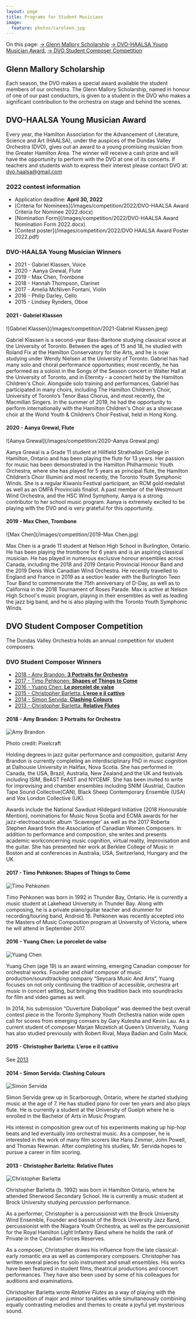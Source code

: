 ```yaml
---
layout: page
title: Programs for Student Musicians
image:
  feature: photos/caroleen.jpg
---
```


On this page:
 [→ Glenn Mallory Scholarship](#glenn-mallory-scholarship)
 [→ DVO-HAALSA Young Musician Award](#dvo-haalsa-young-musician-award),
 [→ DVO Student Composer Competition](#dvo-student-composer-competition)

## Glenn Mallory Scholarship

Each season, the DVO makes a special award available the student members of our orchestra. The Glenn Mallory Scholarship, named in honour of one of our past conductors, is given to a student in the DVO who makes a significant contribution to the orchestra on stage and behind the scenes.

## DVO-HAALSA Young Musician Award

Every year, the Hamilton Association for the Advancement of Literature, Science and Art (HAALSA), under the auspices of the Dundas Valley Orchestra (DVO), gives out an award to a young promising musician from the Greater Hamilton Area. The winner will receive a cash prize and will have the opportunity to perform with the DVO at one of its concerts. If teachers and students wish to express their interest please contact DVO at: [dvo.haalsa@gmail.com](mailto:dvo.haalsa@gmail.com)

### 2022 contest information

* Application deadline: **April 30, 2022**
* [Criteria for Nominees](/images/competition/2022/DVO-HAALSA Award Criteria for Nominee 2022.docx)
* [Nomination Form](/images/competition/2022/DVO-HAALSA Award Nomination Form 2022.docx)
* [Contest poster](/images/competition/2022/DVO HAALSA Award Poster 2022.pdf)

### DVO-HAALSA Young Musician Winners

* 2021 - Gabriel Klassen, Voice
* 2020 - Aanya Grewal, Flute
* 2019 - Max Chen, Trombone
* 2018 - Hannah Thompson, Clarinet
* 2017 - Amelia McNiven Fontani, Violin
* 2016 - Philip Darley, Cello
* 2015 - Lindsey Rynders, Oboe

#### 2021 - Gabriel Klassen

![Gabriel Klassen](/images/competition/2021-Gabriel Klassen.jpeg)

Gabriel Klassen is a second-year Bass-Baritone studying classical voice at the University of Toronto. Between the ages of 15 and 18, he studied with Roland Fix at the Hamilton Conservatory for the Arts, and he is now studying under Wendy Nielsen at the University of Toronto. Gabriel has had many solo and choral performance opportunities; most recently, he has performed as a soloist in the Songs of the Season concert in Walter Hall at the University of Toronto, and in Eternity - a concert held by the Hamilton Children's Choir. Alongside solo training and performances, Gabriel has participated in many choirs, including The Hamilton Children’s Choir, University of Toronto’s Tenor Bass Chorus, and most recently, the Macmillan Singers. In the summer of 2019, he had the opportunity to perform internationally with the Hamilton Children's Choir as a showcase choir at the World Youth & Children’s Choir Festival, held in Hong Kong.

#### 2020 - Aanya Grewal, Flute

![Aanya Grewal](/images/competition/2020-Aanya Grewal.png)

Aanya Grewal is a Grade 11 student at Hillfield Strathallan College in Hamilton, Ontario and has been playing the flute for 13 years. Her passion for music has been demonstrated in the Hamilton Philharmonic Youth Orchestra, where she has played for 5 years as principal flute, the Hamilton Children’s Choir Illumini and most recently, the Toronto Youth Symphonic Winds. She is a regular Kiwanis Festival participant, an RCM gold medalist as well as an OMFA Provincials finalist. A past member of the Westmount Wind Orchestra, and the HSC Wind Symphony, Aanya is a strong contributor to her school music program. Aanya is extremely excited to be playing with the DVO and is very grateful for this opportunity.

#### 2019 - Max Chen, Trombone

![Max Chen](/images/competition/2019-Max Chen.jpg)

Max Chen is a grade 11 student at Nelson High School in Burlington, Ontario. He has been playing the trombone for 6 years and is an aspiring classical musician. He has played in numerous exclusive honour ensembles across Canada, including the 2018 and 2019 Ontario Provincial Honour Band and the 2019 Denis Wick Canadian Wind Orchestra. He recently travelled to England and France in 2019 as a section leader with the Burlington Teen Tour Band to commemorate the 75th anniversary of D-Day, as well as to California in the 2018 Tournament of Roses Parade. Max is active at Nelson High School's music program, playing in their ensembles as well as leading the jazz big band, and he is also playing with the Toronto Youth Symphonic Winds.

## DVO Student Composer Competition

The Dundas Valley Orchestra holds an annual competition for student composers.

### DVO Student Composer Winners

* [2018 - Amy Brandon: **3 Portraits for Orchestra**](#2018)
* [2017 - Timo Pehkonen: **Shapes of Things to Come**](#2017)
* [2016 - Yuang Chen: **Le porcelet de valse**](#2016)
* [2015 - Christopher Barletta: **L’eroe e il cattivo**](#2015)
* [2014 - Simon Servida: **Clashing Colours**](#2014)
* [2013 - Christopher Barletta: **Relative Flutes**](#2013)

#### 2018 - Amy Brandon: 3 Portraits for Orchestra

![Amy Brandon](/images/competition/2018-Brandon.jpg)

Photo credit: Pixelcraft

Holding degrees in jazz guitar performance and composition, guitarist Amy Brandon is currently completing an interdisciplinary PhD in music cognition at Dalhousie University in Halifax, Nova Scotia. She has performed in Canada, the USA, Brazil, Australia, New Zealand,and the UK and festivals including ISIM, BeAST FeAST and NYCEMF. She has been invited to write for improvising and chamber ensembles including SNIM (Austria), Caution Tape Sound Collective(CAN), Black Sheep Contemporary Ensemble (USA) and Vox London Collective (UK).

Awards include the National Sawdust Hildegard Initiative (2018 Honourable Mention), nominations for Music Nova Scotia and ECMA awards for her jazz-electroacoustic album 'Scavenger' as well as the 2017 Roberta Stephen Award from the Association of Canadian Women Composers. In addition to performance and composition, she writes and presents academic workconcerning music cognition, virtual reality, improvisation and the guitar. She has presented her work at Berklee College of Music in Boston and at conferences in Australia, USA, Switzerland, Hungary and the UK.

#### 2017 - Timo Pehkonen: Shapes of Things to Come

![Timo Pehkonen](/images/competition/2017-Pehkonen.jpg)

Timo Pehkonen was born in 1992 in Thunder Bay, Ontario. He is currently a music student at Lakehead University in Thunder Bay. Along with composing, he is a private piano/guitar teacher and drummer for recording/touring band, Android 16. Pehkonen was recently accepted into the Masters of Music Composition program at University of Victoria, where he will attend in September 2017.

#### 2016 - Yuang Chen: Le porcelet de valse

![Yuang Chen](/images/competition/2016-Chen.jpg)

Yuang Chen (age 19) is an award winning, emerging Canadian composer for orchestral works. Founder and chief composer of music production/soundtracking company “Seycara Music And Arts”, Yuang focuses on not only continuing the tradition of accessible, orchestra art music in concert setting, but bringing this tradition back into soundtracks for film and video games as well.

In 2014, his submission “Ouverture Diabolique” was deemed the best overall contest piece in the Toronto Symphony Youth Orchestra nation wide open call for scores from emerging comsers by Gary Kulesha and Kevin Lau. As a current student of composer Marjan Mozetich at Queen’s University, Yuang has also studied previously with Robert Rival, Maya Badian and Colin Mack.

#### 2015 - Christopher Barletta: L’eroe e il cattivo

See [2013](#2013)

#### 2014 - Simon Servida: Clashing Colours

![Simon Servida](/images/competition/2014-Servida.jpg)

Simon Servida grew up in Scarborough, Ontario, where he started studying music at the age of 7. He has studied piano for over ten years and also plays flute. He is currently a student at the University of Guelph where he is enrolled in the Bachelor of Arts in Music Program.

His interest in composition grew out of his experiments making up hip-hop beats and led eventually into orchestral music. As a composer, he is interested in the work of many film scorers like Hans Zimmer, John Powell, and Thomas Newman. After completing his studies, Mr. Servida hopes to pursue a career in film scoring.

#### 2013 - Christopher Barletta: Relative Flutes

![Christopher Barletta](/images/competition/2013-Barletta.png)

Christopher Barletta (b. 1992) was born in Hamilton Ontario, where he attended Sherwood Secondary School. He is currently a music student at Brock University studying percussion performance.

As a performer, Christopher is a percussionist with the Brock University Wind Ensemble, Founder and bassist of the Brock University Jazz Band, percussionist with the Niagara Youth Orchestra, as well as the percussionist for the Royal Hamilton Light Infantry Band where he holds the rank of Private in the Canadian Forces Reserves.

As a composer, Christopher draws his influence from the late classical-early romantic era as well as contemporary composers. Christopher has written several pieces for solo instrument and small ensembles. His works have been featured in student films, theatrical productions and concert performances. They have also been used by some of his colleagues for auditions and examinations.

Christopher Barletta wrote _Relative Flutes_ as a way of playing with the juxtaposition of major and minor tonalities while simultaneously combining equally contrasting melodies and themes to create a joyful yet mysterious sound.
